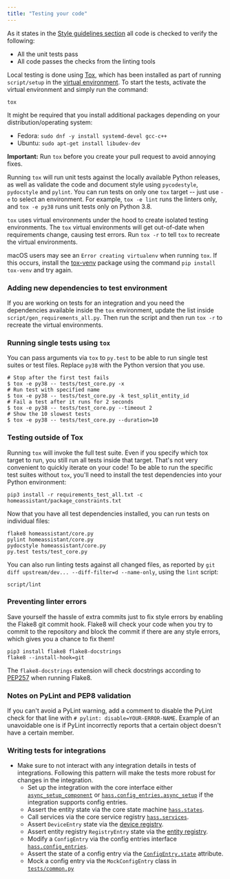 ```yaml
---
title: "Testing your code"
---
```


As it states in the [Style guidelines section](development_guidelines.md) all code is checked to verify the following:

- All the unit tests pass
- All code passes the checks from the linting tools

Local testing is done using [Tox](https://tox.readthedocs.io), which has been installed as part of running `script/setup` in the [virtual environment](development_environment.md). To start the tests, activate the virtual environment and simply run the command:

```shell
tox
```

It might be required that you install additional packages depending on your distribution/operating system:

- Fedora: `sudo dnf -y install systemd-devel gcc-c++`
- Ubuntu: `sudo apt-get install libudev-dev`

**Important:** Run `tox` before you create your pull request to avoid annoying fixes.

Running `tox` will run unit tests against the locally available Python releases, as well as validate the code and document style using `pycodestyle`, `pydocstyle` and  `pylint`. You can run tests on only one `tox` target -- just use `-e` to select an environment. For example, `tox -e lint` runs the linters only, and `tox -e py38` runs unit tests only on Python 3.8.

`tox` uses virtual environments under the hood to create isolated testing environments. The `tox` virtual environments will get out-of-date when requirements change, causing test errors. Run `tox -r` to tell `tox` to recreate the virtual environments.

macOS users may see an `Error creating virtualenv` when running `tox`. If this occurs, install the [tox-venv](https://pypi.org/project/tox-venv/) package using the command `pip install tox-venv` and try again.

### Adding new dependencies to test environment

If you are working on tests for an integration and you need the dependencies available inside the `tox` environment, update the list inside `script/gen_requirements_all.py`. Then run the script and then run `tox -r` to recreate the virtual environments.

### Running single tests using `tox`

You can pass arguments via `tox` to `py.test` to be able to run single test suites or test files. Replace `py38` with the Python version that you use.

```shell
# Stop after the first test fails
$ tox -e py38 -- tests/test_core.py -x
# Run test with specified name
$ tox -e py38 -- tests/test_core.py -k test_split_entity_id
# Fail a test after it runs for 2 seconds
$ tox -e py38 -- tests/test_core.py --timeout 2
# Show the 10 slowest tests
$ tox -e py38 -- tests/test_core.py --duration=10
```

### Testing outside of Tox

Running `tox` will invoke the full test suite. Even if you specify which tox target to run, you still run all tests inside that target. That's not very convenient to quickly iterate on your code! To be able to run the specific test suites without `tox`, you'll need to install the test dependencies into your Python environment:

```shell
pip3 install -r requirements_test_all.txt -c homeassistant/package_constraints.txt
```

Now that you have all test dependencies installed, you can run tests on individual files:

```shell
flake8 homeassistant/core.py
pylint homeassistant/core.py
pydocstyle homeassistant/core.py
py.test tests/test_core.py
```

You can also run linting tests against all changed files, as reported by `git diff upstream/dev... --diff-filter=d --name-only`, using the `lint` script:

```shell
script/lint
```

### Preventing linter errors

Save yourself the hassle of extra commits just to fix style errors by enabling the Flake8 git commit hook. Flake8 will check your code when you try to commit to the repository and block the commit if there are any style errors, which gives you a chance to fix them!

```shell
pip3 install flake8 flake8-docstrings
flake8 --install-hook=git
```

The `flake8-docstrings` extension will check docstrings according to [PEP257](https://www.python.org/dev/peps/pep-0257/) when running Flake8.

### Notes on PyLint and PEP8 validation

If you can't avoid a PyLint warning, add a comment to disable the PyLint check for that line with `# pylint: disable=YOUR-ERROR-NAME`. Example of an unavoidable one is if PyLint incorrectly reports that a certain object doesn't have a certain member.

### Writing tests for integrations

- Make sure to not interact with any integration details in tests of integrations. Following this pattern will make the tests more robust for changes in the integration.
  - Set up the integration with the core interface either [`async_setup_component`](https://github.com/home-assistant/core/blob/4cce724473233d4fb32c08bd251940b1ce2ba570/homeassistant/setup.py#L44-L46) or [`hass.config_entries.async_setup`](https://github.com/home-assistant/core/blob/4cce724473233d4fb32c08bd251940b1ce2ba570/homeassistant/config_entries.py#L693) if the integration supports config entries.
  - Assert the entity state via the core state machine [`hass.states`](https://github.com/home-assistant/core/blob/4cce724473233d4fb32c08bd251940b1ce2ba570/homeassistant/core.py#L887).
  - Call services via the core service registry [`hass.services`](https://github.com/home-assistant/core/blob/4cce724473233d4fb32c08bd251940b1ce2ba570/homeassistant/core.py#L1133).
  - Assert `DeviceEntry` state via the [device registry](https://github.com/home-assistant/core/blob/4cce724473233d4fb32c08bd251940b1ce2ba570/homeassistant/helpers/device_registry.py#L101).
  - Assert entity registry `RegistryEntry` state via the [entity registry](https://github.com/home-assistant/core/blob/4cce724473233d4fb32c08bd251940b1ce2ba570/homeassistant/helpers/entity_registry.py#L120).
  - Modify a `ConfigEntry` via the config entries interface [`hass.config_entries`](https://github.com/home-assistant/core/blob/4cce724473233d4fb32c08bd251940b1ce2ba570/homeassistant/config_entries.py#L570).
  - Assert the state of a config entry via the [`ConfigEntry.state`](https://github.com/home-assistant/core/blob/4cce724473233d4fb32c08bd251940b1ce2ba570/homeassistant/config_entries.py#L169) attribute.
  - Mock a config entry via the `MockConfigEntry` class in [`tests/common.py`](https://github.com/home-assistant/core/blob/4cce724473233d4fb32c08bd251940b1ce2ba570/tests/common.py#L658)

